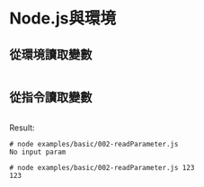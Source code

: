 Node.js與環境
====

## 從環境讀取變數

<pre class="code" data-js="basic/002-readFromEnv.js"></pre>


## 從指令讀取變數

<pre class="code" data-js="basic/002-readParameter.js"></pre>

Result:
```
# node examples/basic/002-readParameter.js
No input param

# node examples/basic/002-readParameter.js 123
123
```